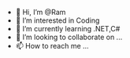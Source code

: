 - 👋 Hi, I’m @Ram
- 👀 I’m interested in Coding
- 🌱 I’m currently learning .NET,C#
- 💞️ I’m looking to collaborate on ...
- 📫 How to reach me ...

<!---
RamManoharSingh/RamManoharSingh is a ✨ special ✨ repository because its `README.md` (this file) appears on your GitHub profile.
You can click the Preview link to take a look at your changes.
--->
